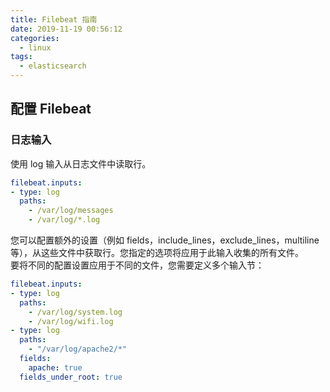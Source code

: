 ```yaml
---
title: Filebeat 指南
date: 2019-11-19 00:56:12
categories:
  - linux
tags:
  - elasticsearch
---
```


## 配置 Filebeat
### 日志输入
使用 log 输入从日志文件中读取行。

```yaml
filebeat.inputs:
- type: log
  paths:
    - /var/log/messages
    - /var/log/*.log
```

您可以配置额外的设置（例如 fields，include_lines，exclude_lines，multiline 等），从这些文件中获取行。您指定的选项将应用于此输入收集的所有文件。  
要将不同的配置设置应用于不同的文件，您需要定义多个输入节：

```yaml
filebeat.inputs:
- type: log 
  paths:
    - /var/log/system.log
    - /var/log/wifi.log
- type: log 
  paths:
    - "/var/log/apache2/*"
  fields:
    apache: true
  fields_under_root: true
```